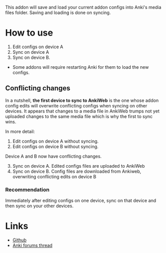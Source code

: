 This addon will save and load your current addon configs into Anki's media files folder.
Saving and loading is done on syncing.

# How to use

1. Edit configs on device A
2. Sync on device A
3. Sync on device B.

- Some addons will require restarting Anki for them to load the new configs.

## Conflicting changes

In a nutshell, **the first device to sync to AnkiWeb** is the one whose addon config edits will overwrite conflicting configs when syncing on other devices.
It appears that changes to a media file in AnkiWeb trumps not yet uploaded changes to the same media file which is why the first to sync wins.

In more detail:

1. Edit configs on device A without syncing.
2. Edit configs on device B without syncing.

Device A and B now have conflicting changes.

3. Sync on device A. Edited configs files are uploaded to AnkiWeb
4. Sync on device B. Config files are downloaded from Ankiweb, overwriting conflicting edits on device B

### Recommendation

Immediately after editing configs on one device, sync on that device and then sync on your other devices.

# Links

- [Github](https://github.com/jhhr/anki-addon-config-sync)
- [Anki forums thread](https://forums.ankiweb.net/t/addon-for-syncing-addon-configs/45118)
